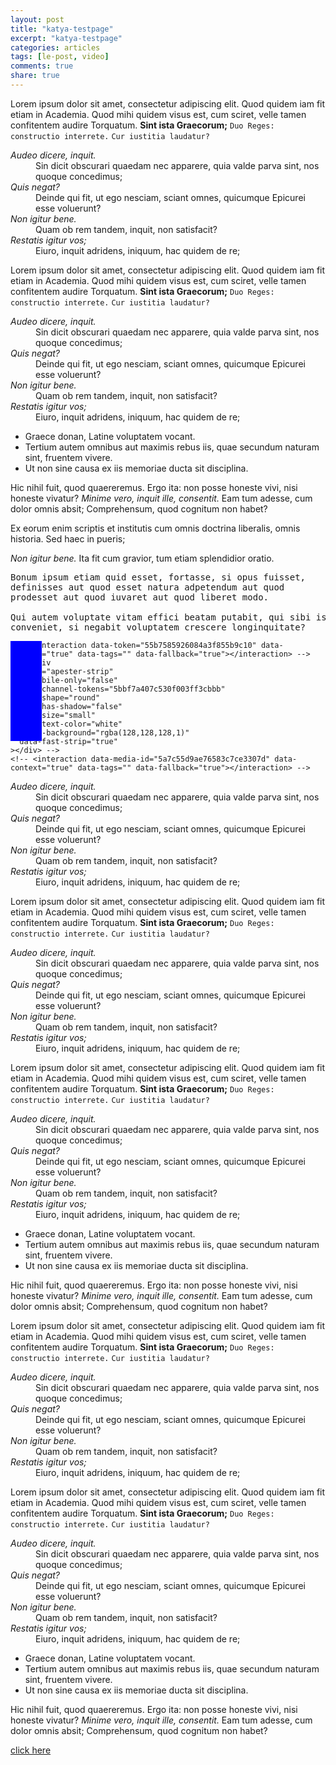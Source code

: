 ```yaml
---
layout: post
title: "katya-testpage"
excerpt: "katya-testpage"
categories: articles
tags: [le-post, video]
comments: true
share: true
---
```


<!DOCTYPE html>
<html lang="en">

<head>
  <meta charset="UTF-8" />
  <meta name="viewport"
    content="width=device-width, user-scalable=no, initial-scale=1.0, maximum-scale=1.0, minimum-scale=1.0" />
  <meta http-equiv="X-UA-Compatible" content="ie=edge" />
  <link rel="canonical" href="http://apester.testt.page.com/" />
  <meta name="keywords" content="תום יער, תום יער עושה את שביל ישראל, ארץ נהדרת,ביקורת טלוויזיה,Test,مرحبا بالعالم" />
  <meta name="news_keywords" content="news tag1, news tag2" />
  <meta property="og:type" content="article" />
  <meta property="og:title" content="SDK Test" />
  <meta property="engageya:title" content="SDK Test - EngageYa" />
  <meta property="og:description" content="SDK Testarini" />
  <meta property="article:tag" content="SDK" />
  <meta property="article:tag" content="Test" />
  <meta property="article:tag" content="Testar" />
  <meta property="article:published_time" content="2019-04-08T19:00:00+03:00" />
  <meta property="article:modified_time" content="2019-04-08T20:00:00+03:00" />

  <script src="/dev_scripts/gujad.js"></script>
  <script src="/dev_scripts/events-conv.js"></script>
  <script src="/dev_scripts/gdpr.js"></script>
  <script src="/dev_scripts/ccpa.js"></script>

<body>
  <!-- <div class="apester-strip apester-element" item-shape="round" item-size="small" is-mobile-only="false" data-channel-tokens="5bbf7a407c530f003ff3cbbb"></div> -->
  <!-- <div
      class="apester-strip"
      is-mobile-only="true"
      data-channel-tokens="5bbf7a407c530f003ff3cbbb"
      item-shape="square"
      item-has-shadow="false"
      item-size="medium"
      item-text-color="white"
      strip-background="“transparent”"
      data-fast-strip="true"
      header-font-size="25"
      header-font-family="Knockout"
      header-font-weight="500"
      header-font-color="rgba(0,0,0,1)"
      header-ltr="true"
      horizontal-header-padding="20"
      header-text="Weitere Beiträge"
    ></div> -->
  <script>
      // window.apesterLoadCallback = () => {
      //   const apesterParams = { ifa: '422', dnt: '123', bundle_id: undefined, }; window.APESTER.Init(apesterParams);
      //   window.APESTER.register('apester_resize_unit', (event) => { console.log('apester resize unit:' + event.height); }); window.APESTER.register('scraper',
      //     (event) => { console.log('apester resize scraper:' + event.interaction.data.size.height); });
      // };
  </script>
  <!-- <img src="https://cdn.mos.cms.futurecdn.net/FUE7XiFApEqWZQ85wYcAfM.jpg"></img> -->
  <p>
    Lorem ipsum dolor sit amet, consectetur adipiscing elit. Quod quidem iam fit etiam in Academia. Quod mihi quidem
    visus est, cum sciret, velle tamen confitentem audire Torquatum.
    <b>Sint ista Graecorum;</b>
    <code>Duo Reges: constructio interrete.</code>
    <code>Cur iustitia laudatur?</code>
  </p>
  <div id="ad-placeholder">

  </div>
  <div class="apester-media" data-media-id="5e9eb523c3a4410072bad381" height="512"></div>
  <dl>
    <dt>
      <dfn>Audeo dicere, inquit.</dfn>
    </dt>
    <dd>
      Sin dicit obscurari quaedam nec apparere, quia valde parva sint, nos quoque concedimus;
    </dd>
    <dt>
      <dfn>Quis negat?</dfn>
    </dt>
    <dd>
      Deinde qui fit, ut ego nesciam, sciant omnes, quicumque Epicurei esse voluerunt?
    </dd>
    <dt>
      <dfn>Non igitur bene.</dfn>
    </dt>
    <dd>Quam ob rem tandem, inquit, non satisfacit?</dd>
    <dt>
      <dfn>Restatis igitur vos;</dfn>
    </dt>
    <dd>Eiuro, inquit adridens, iniquum, hac quidem de re;</dd>
  </dl>

  <p>
    Lorem ipsum dolor sit amet, consectetur adipiscing elit. Quod quidem iam fit etiam in Academia. Quod mihi quidem
    visus est, cum sciret, velle tamen confitentem audire Torquatum.
    <b>Sint ista Graecorum;</b>
    <code>Duo Reges: constructio interrete.</code>
    <code>Cur iustitia laudatur?</code>
  </p>

  <dl>
    <dt>
      <dfn>Audeo dicere, inquit.</dfn>
    </dt>
    <dd>
      Sin dicit obscurari quaedam nec apparere, quia valde parva sint, nos quoque concedimus;
    </dd>
    <dt>
      <dfn>Quis negat?</dfn>
    </dt>
    <dd>
      Deinde qui fit, ut ego nesciam, sciant omnes, quicumque Epicurei esse voluerunt?
    </dd>
    <dt>
      <dfn>Non igitur bene.</dfn>
    </dt>
    <dd>Quam ob rem tandem, inquit, non satisfacit?</dd>
    <dt>
      <dfn>Restatis igitur vos;</dfn>
    </dt>
    <dd>Eiuro, inquit adridens, iniquum, hac quidem de re;</dd>
  </dl>

  <ul>
    <li>Graece donan, Latine voluptatem vocant.</li>
    <li>
      Tertium autem omnibus aut maximis rebus iis, quae secundum naturam sint, fruentem vivere.
    </li>
    <li>Ut non sine causa ex iis memoriae ducta sit disciplina.</li>
  </ul>

  <p>
    Hic nihil fuit, quod quaereremus. Ergo ita: non posse honeste vivi, nisi honeste vivatur? <i>Minime vero, inquit
      ille, consentit.</i> Eam tum adesse, cum dolor omnis absit; Comprehensum, quod
    cognitum non habet?
  </p>
  <p>
    Ex eorum enim scriptis et institutis cum omnis doctrina liberalis, omnis historia. Sed haec in pueris;
  </p>
  <!-- <script src="https://static.stg.apester.com/js/sdk/latest/apester-sdk.js"></script> -->
  <!-- <div class="apester-media" data-media-id="5da736c6433e28ae80535828" height="350"></div> -->

  <!-- <div class="apester-media" data-media-id="5c3ee76bd14f260071f386cb" height="350"></div> -->

  <p><i>Non igitur bene.</i> Ita fit cum gravior, tum etiam splendidior oratio.</p>

  <pre>
Bonum ipsum etiam quid esset, fortasse, si opus fuisset,
definisses aut quod esset natura adpetendum aut quod
prodesset aut quod iuvaret aut quod liberet modo.

Qui autem voluptate vitam effici beatam putabit, qui sibi is
conveniet, si negabit voluptatem crescere longinquitate?
</pre>

  <script>
    setTimeout(() => {
      window.addEventListener('message', e => {
        // console.log('event is', e);
      });
      window.APESTER.register('scraper', event => {
        console.log('resize:', event.interaction.data.size.height);
      });
    }, 100);
  </script>
  <div style="
    position: absolute;
    width: 50px;
    height: 160px;
    background: blue;
"
    ></div>
    <!-- 5 slides -->
<!--    <div class="apester-media" data-media-id="5c3ee7f2d14f260071f386cd" height="338"></div>-->
    <!-- <div class="apester-media" data-media-id="5b2227c248231d0083b530bf" data-playe="true" height="338"></div> -->

  <!-- playlist channel Pubsub2 -->
  <!-- <div class="apester-media" data-token="5afc4f4123bcf5003ce02a71" data-context="true" data-tags="" data-fallback="true"></div> -->

  <!-- <div class="apester-media" data-media-id="5d066e879d629900bfbb85f7" height="338"></div> -->
  <div class="apester-media" data-token="5bbf7a407c530f003ff3cbbb" data-fallback="true" data-context="true" ></div>
<!--
  <interaction data-token="55b7585926084a3f855b9c10" data-context="true" data-tags="" data-fallback="true">
  </interaction> -->
   <!-- <div class="apester-strip" is-mobile-only="false" data-channel-tokens="5c079aec569a5e00400a7b69" item-shape="round"
    item-has-shadow="false" item-size="small" item-text-color="white" strip-background="rgba(128,128,128,1)"
    data-fast-strip="true"></div> -->

    <!-- <interaction data-token="55b7585926084a3f855b9c10" data-context="true" data-tags="" data-fallback="true"></interaction> -->
    <!-- <div
      class="apester-strip"
      is-mobile-only="false"
      data-channel-tokens="5bbf7a407c530f003ff3cbbb"
      item-shape="round"
      item-has-shadow="false"
      item-size="small"
      item-text-color="white"
      strip-background="rgba(128,128,128,1)"
      data-fast-strip="true"
    ></div> -->
    <!-- <interaction data-media-id="5a7c55d9ae76583c7ce3307d" data-context="true" data-tags="" data-fallback="true"></interaction> -->

  <!-- <apester-media data-media-id="5a1eda0ede1ee452f815ba6b" data-context="true"></apester-media> -->
  <!--<apester-media height="350" width="600"
               data-media-id="58574d458780aab73878b4c4"></apester-media>-->
  <dl>
    <dt>
      <dfn>Audeo dicere, inquit.</dfn>
    </dt>
    <dd>
      Sin dicit obscurari quaedam nec apparere, quia valde parva sint, nos quoque concedimus;
    </dd>
    <dt>
      <dfn>Quis negat?</dfn>
    </dt>
    <dd>
      Deinde qui fit, ut ego nesciam, sciant omnes, quicumque Epicurei esse voluerunt?
    </dd>
    <dt>
      <dfn>Non igitur bene.</dfn>
    </dt>
    <dd>Quam ob rem tandem, inquit, non satisfacit?</dd>
    <dt>
      <dfn>Restatis igitur vos;</dfn>
    </dt>
    <dd>Eiuro, inquit adridens, iniquum, hac quidem de re;</dd>
  </dl>
  <p>
    Lorem ipsum dolor sit amet, consectetur adipiscing elit. Quod quidem iam fit etiam in Academia. Quod mihi quidem
    visus est, cum sciret, velle tamen confitentem audire Torquatum.
    <b>Sint ista Graecorum;</b>
    <code>Duo Reges: constructio interrete.</code>
    <code>Cur iustitia laudatur?</code>
  </p>
  <dl>
    <dt>
      <dfn>Audeo dicere, inquit.</dfn>
    </dt>
    <dd>
      Sin dicit obscurari quaedam nec apparere, quia valde parva sint, nos quoque concedimus;
    </dd>
    <dt>
      <dfn>Quis negat?</dfn>
    </dt>
    <dd>
      Deinde qui fit, ut ego nesciam, sciant omnes, quicumque Epicurei esse voluerunt?
    </dd>
    <dt>
      <dfn>Non igitur bene.</dfn>
    </dt>
    <dd>Quam ob rem tandem, inquit, non satisfacit?</dd>
    <dt>
      <dfn>Restatis igitur vos;</dfn>
    </dt>
    <dd>Eiuro, inquit adridens, iniquum, hac quidem de re;</dd>
  </dl>
  <p>
    Lorem ipsum dolor sit amet, consectetur adipiscing elit. Quod quidem iam fit etiam in Academia. Quod mihi quidem
    visus est, cum sciret, velle tamen confitentem audire Torquatum.
    <b>Sint ista Graecorum;</b>
    <code>Duo Reges: constructio interrete.</code>
    <code>Cur iustitia laudatur?</code>
  </p>

  <dl>
    <dt>
      <dfn>Audeo dicere, inquit.</dfn>
    </dt>
    <dd>
      Sin dicit obscurari quaedam nec apparere, quia valde parva sint, nos quoque concedimus;
    </dd>
    <dt>
      <dfn>Quis negat?</dfn>
    </dt>
    <dd>
      Deinde qui fit, ut ego nesciam, sciant omnes, quicumque Epicurei esse voluerunt?
    </dd>
    <dt>
      <dfn>Non igitur bene.</dfn>
    </dt>
    <dd>Quam ob rem tandem, inquit, non satisfacit?</dd>
    <dt>
      <dfn>Restatis igitur vos;</dfn>
    </dt>
    <dd>Eiuro, inquit adridens, iniquum, hac quidem de re;</dd>
  </dl>

  <ul>
    <li>Graece donan, Latine voluptatem vocant.</li>
    <li>
      Tertium autem omnibus aut maximis rebus iis, quae secundum naturam sint, fruentem vivere.
    </li>
    <li>Ut non sine causa ex iis memoriae ducta sit disciplina.</li>
  </ul>

  <p>
    Hic nihil fuit, quod quaereremus. Ergo ita: non posse honeste vivi, nisi honeste vivatur? <i>Minime vero, inquit
      ille, consentit.</i> Eam tum adesse, cum dolor omnis absit; Comprehensum, quod
    cognitum non habet?
  </p>
  <p>
    Lorem ipsum dolor sit amet, consectetur adipiscing elit. Quod quidem iam fit etiam in Academia. Quod mihi quidem
    visus est, cum sciret, velle tamen confitentem audire Torquatum.
    <b>Sint ista Graecorum;</b>
    <code>Duo Reges: constructio interrete.</code>
    <code>Cur iustitia laudatur?</code>
  </p>
  <dl>
    <dt>
      <dfn>Audeo dicere, inquit.</dfn>
    </dt>
    <dd>
      Sin dicit obscurari quaedam nec apparere, quia valde parva sint, nos quoque concedimus;
    </dd>
    <dt>
      <dfn>Quis negat?</dfn>
    </dt>
    <dd>
      Deinde qui fit, ut ego nesciam, sciant omnes, quicumque Epicurei esse voluerunt?
    </dd>
    <dt>
      <dfn>Non igitur bene.</dfn>
    </dt>
    <dd>Quam ob rem tandem, inquit, non satisfacit?</dd>
    <dt>
      <dfn>Restatis igitur vos;</dfn>
    </dt>
    <dd>Eiuro, inquit adridens, iniquum, hac quidem de re;</dd>
  </dl>
  <p>
    Lorem ipsum dolor sit amet, consectetur adipiscing elit. Quod quidem iam fit etiam in Academia. Quod mihi quidem
    visus est, cum sciret, velle tamen confitentem audire Torquatum.
    <b>Sint ista Graecorum;</b>
    <code>Duo Reges: constructio interrete.</code>
    <code>Cur iustitia laudatur?</code>
  </p>

  <dl>
    <dt>
      <dfn>Audeo dicere, inquit.</dfn>
    </dt>
    <dd>
      Sin dicit obscurari quaedam nec apparere, quia valde parva sint, nos quoque concedimus;
    </dd>
    <dt>
      <dfn>Quis negat?</dfn>
    </dt>
    <dd>
      Deinde qui fit, ut ego nesciam, sciant omnes, quicumque Epicurei esse voluerunt?
    </dd>
    <dt>
      <dfn>Non igitur bene.</dfn>
    </dt>
    <dd>Quam ob rem tandem, inquit, non satisfacit?</dd>
    <dt>
      <dfn>Restatis igitur vos;</dfn>
    </dt>
    <dd>Eiuro, inquit adridens, iniquum, hac quidem de re;</dd>
  </dl>

  <ul>
    <li>Graece donan, Latine voluptatem vocant.</li>
    <li>
      Tertium autem omnibus aut maximis rebus iis, quae secundum naturam sint, fruentem vivere.
    </li>
    <li>Ut non sine causa ex iis memoriae ducta sit disciplina.</li>
  </ul>

  <p>
    Hic nihil fuit, quod quaereremus. Ergo ita: non posse honeste vivi, nisi honeste vivatur? <i>Minime vero, inquit
      ille, consentit.</i> Eam tum adesse, cum dolor omnis absit; Comprehensum, quod
    cognitum non habet?
  </p>
  <a href="http://sdk.apester.local.com/">click here</a>
<!--  <div class="apester-media" data-media-id="5c463bf49fb0de00734f1340" height="512"></div>-->
  <!-- langer -->
  <!-- <div class="apester-strip" is-mobile-only="false" data-channel-tokens="5c62bfec294a700037db54c9" item-shape="round" item-has-shadow="false" item-size="small" item-text-color="white" strip-background="rgba(128,128,128,1)" data-fast-strip="true"></div> -->
  <!-- <div class="apester-strip apester-element" is-mobile-only="false" item-shape="round" item-size="small" item-text-color="black" item-has-shadow="true" strip-background="white" data-channel-tokens="5c62bfec294a700037db54c9" style="height: 105px;"></div> -->
  <!-- <div class="apester-strip apester-element" is-mobile-only="false" data-channel-tokens="5bd1c6c9ede4a1e4e92f696f" item-shape="round" item-size="small" data-fast-strip="true" item-text-color="balck" style="height: 105px;"></div>
  <div class="apester-strip apester-element" is-mobile-only="false" item-shape="round" item-size="small" item-text-color="black" item-has-shadow="true" strip-background="white" data-channel-tokens="59099f0ec57af10e003ee220" style="height: 105px;"></div> -->
  <script>
    window.addEventListener(
      'load',
      function () {
        var perfData = window.performance.timing;
        var pageLoadTime = window.performance.now();
        console.log(`Page took ${pageLoadTime} miliseconds to load`);
      },
      false,
    );
  </script>
  
  <script>
    window.browsitag = window.browsitag || {};
    window.browsitag.cmd = window.browsitag.cmd || [];
  </script>
  <script async src="//middycdn-a.akamaihd.net/master/apester.js"></script>
  <script>
     window.browsitag.cmd.push(() => {
        window.browsitag.display('ad-placeholder', {
            refresh: true, // Default is per what defined in the Browsi platform.
            keyValues: [{key: 'channelId', value: 'some-channel'}], // No default
            adUnit: '57778053/browsi_demo_low' // Default is per what defined in the Browsi platform, notice no leading  “/“ 
        });
    });
  </script>
</body>
</html>



